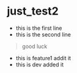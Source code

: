 # just_test2

- this is the first line
- this is the second line

> good luck

- this is feature1 addit it 
- this is dev added it
